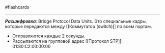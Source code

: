 #flashcards 
***
***Расшифровка***: Bridge Protocol Data Units.
Это специальные кадры, которые передаются между [[Коммутатор (switch)]] по всем портам.
- Отправляются каждые 2 секунды.
- Рассылаются на групповой адрес [[Протокол STP]]:
	01:80:C2:00:00:00